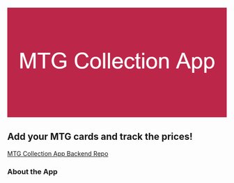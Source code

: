 ![Banner](/public/MTG_Collection_App_Banner.png)

## Add your MTG cards and track the prices!

[MTG Collection App Backend Repo](https://github.com/slandath/mtgCollectionBE:target="_blank")

### About the App
